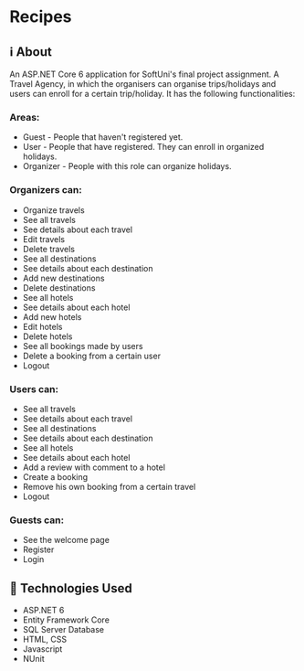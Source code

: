 # Recipes
## ℹ️ About
An ASP.NET Core 6 application for SoftUni's final project assignment.
A Travel Agency, in which the organisers can organise trips/holidays and users can enroll for a certain trip/holiday.
It has the following functionalities:

### Areas:
- Guest - People that haven't registered yet.
- User - People that have registered. They can enroll in organized holidays.
- Organizer - People with this role can organize holidays.

### Organizers can:
- Organize travels
- See all travels
- See details about each travel
- Edit travels
- Delete travels
- See all destinations
- See details about each destination
- Add new destinations
- Delete destinations
- See all hotels
- See details about each hotel
- Add new hotels
- Edit hotels
- Delete hotels
- See all bookings made by users
- Delete a booking from a certain user
- Logout

### Users can:
- See all travels
- See details about each travel
- See all destinations
- See details about each destination
- See all hotels
- See details about each hotel
- Add a review with comment to a hotel
- Create a booking
- Remove his own booking from a certain travel
- Logout

### Guests can:
- See the welcome page
- Register
- Login

## 🔧 Technologies Used
- ASP.NET 6
- Entity Framework Core
- SQL Server Database
- HTML, CSS
- Javascript
- NUnit
